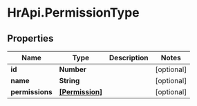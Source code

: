 # HrApi.PermissionType

## Properties

Name | Type | Description | Notes
------------ | ------------- | ------------- | -------------
**id** | **Number** |  | [optional] 
**name** | **String** |  | [optional] 
**permissions** | [**[Permission]**](Permission.md) |  | [optional] 


